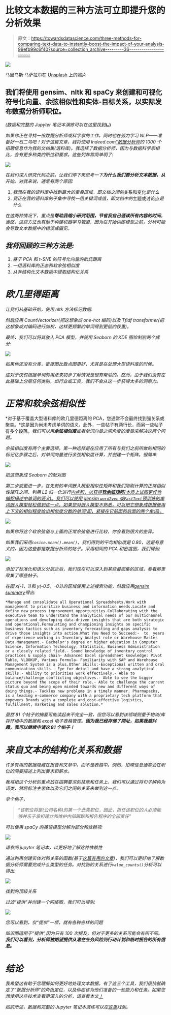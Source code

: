 # 比较文本数据的三种方法可立即提升您的分析效果

> 原文：<https://towardsdatascience.com/three-methods-for-comparing-text-data-to-instantly-boost-the-impact-of-your-analysis-99efb99c6f40?source=collection_archive---------36----------------------->

![](img/348001ce6558da61e1ffa3212baa4f00.png)

马里乌斯·马萨拉尔在 [Unsplash](https://unsplash.com/s/photos/energy?utm_source=unsplash&utm_medium=referral&utm_content=creditCopyText) 上的照片

## 我们将使用 gensim、nltk 和 spaCy 来创建和可视化符号化向量、余弦相似性和实体-目标关系，以实际发布数据分析师职位。

*(数据和完整的 Jupyter 笔记本演练可以在这里找到*[](https://github.com/andrewhong5297/IndeedNLPTutorial)**)。)**

*如果你正在寻找一份数据分析师或科学家的工作，同时也在努力学习 NLP——准备好一石二鸟吧！对于这篇文章，我将使用 Indeed.com[“数据分析师](https://www.indeed.com/jobs?q=data+analyst&l=Brooklyn,+NY&radius=50&jt=fulltime)的 1000 个招聘信息作为我的文档集(语料库)。我选择了数据分析师，因为与数据科学家相比，会有更多种类的职位和要求。这些列非常简单明了:*

*![](img/a4f425aac71c66a9b287c26be9079f23.png)*

*在我们深入研究代码之前，让我们停下来思考一下**为什么我们要分析文本数据，从**开始。对我来说，通常有两个原因:*

1.  *我想在我的语料库中找到最大的重叠区域，即文档之间的*关系和变化*是什么*
2.  *我正在我的语料库的子集中寻找一组关键词或值，即文档中的*主题或讨论点*是什么*

*在这两种情况下，重点是**帮助我缩小研究范围，节省我自己通读所有内容的时间**。当然，这些方法也有助于构建机器学习管道，因为在开始训练模型之前，分析可能会导致文本数据中的错误或偏见。*

## *我将回顾的三种方法是:*

1.  *基于 PCA 和 t-SNE 的符号化向量的欧氏距离*
2.  *一组语料库的正态和软余弦相似度*
3.  *从非结构化文本数据中提取结构化关系*

# *欧几里得距离*

*让我们从基础开始，使用 nltk 方法标记数据:*

*然后应用 CountVectorizer(把这想象成 one-hot 编码)以及 Tfidf transformer(把这想象成对编码进行加权，这样更频繁的单词得到更低的权重)。*

*最终，我们可以将其放入 PCA 模型，并使用 Seaborn 的 KDE 图绘制前两个成分:*

*![](img/091d39b7cdb8a28a1dec40c323eaa5b1.png)*

*如果你还没有分类，密度图比散点图更好，尤其是在处理大型语料库的时候。*

*这对于仅仅根据单词的用法来初步了解情况是很有帮助的。然而，由于我们没有在此基础上分层任何类别，如行业或工资，我们不会从这一步获得太多的洞察力。*

# *正常和软余弦相似性*

*对于基于覆盖大型语料库的欧几里德距离的 PCA，您通常不会最终找到强关系或聚类。*这是因为尚未考虑单词的语义，此外，一些帖子有两行长，而另一些帖子有多个段落。*我们可以用**余弦相似度**或者单词向量之间角度的度量来解决这两个问题。*

*余弦相似度有两个主要选项。第一种选择是在应用了所有与我们之前所做的相同的标记化步骤之后，对单词向量进行余弦相似度计算，并创建一个矩阵。很简单:*

*![](img/57b64bea8523879a139eda4e8c8428f7.png)*

*把这想象成 Seaborn 的配对图*

*第二步或更进一步，在先前的单词嵌入模型相似性矩阵和我们刚刚计算的正常相似性矩阵之间，利用 L2 归一化进行[内点积，以获得**软余弦矩阵**(本质上试图更好地捕捉描述中单词的语义)。我们可以使用 gensim `word2vec` 或`FastText`预训练的单词嵌入模型轻松做到这一点。如果您对嵌入模型不熟悉，可以把它想象成根据使用上下文的相似程度给出相似度分数的单词(即，紧接在它前面和后面的两个单词)。](https://radimrehurek.com/gensim/similarities/termsim.html#gensim.similarities.termsim.SparseTermSimilarityMatrix)*

*![](img/6a4c6d51d65896fd186c68e230d66b0b.png)*

*如果你将这个软余弦值与上面的正常余弦值进行比较，你会看到很大的差异。*

*如果我们采用`cosine.mean().mean()`，我们得到的平均相似度是 0.80，这是有意义的，因为这些都是数据分析师的帖子。采用相同的 PCA 和密度图，我们得到:*

*![](img/07a295f5c66e6e1345d3e65f63759e5a.png)*

*添加了标准化和语义分层之后，我们现在可以深入到某些最密集的区域，看看那里聚集了哪些帖子。*

*在图 x(-1，1)和 y(-0.5，-0.1)的区域使用上述搜索功能，然后应用[gensim summary](https://radimrehurek.com/gensim/summarization/summariser.html)得出:*

```
*Manage and consolidate all Operational Spreadsheets.Work with management to prioritize business and information needs.Locate and define new process improvement opportunities.Collaborating with the executive team to understand the analytical needs of our multichannel operations and developing data-driven insights that are both strategic and operational.Formulating and championing insights on specific business tactics such as inventory forecasting and gaps analysis to drive those insights into action.What You Need to Succeed:-  to  years of experience working in Inventory Analyst role or Warehouse Master Data Management.- Bachelor's degree or higher education in Computer Science, Information Technology, Statistics, Business Administration or a closely related field.- Sound knowledge of inventory control practices & supply chain- Advanced Excel spreadsheet knowledge: Pivot Table, VLOOKUP, Various Formula- Familiarity with SAP and Warehouse Management System is a plus.Other Skills:-Exceptional written and oral communication skills.- Eye for detail and have a strong analytical skills.- Ability to priorities work effectively.- Able to balance/challenge conflicting objectives.- Able to see the bigger picture beyond the scope of their role.- Able to challenge the current status quo and being open minded towards new and different ways of doing things.- Tackles new problems in a timely manner. Pharmapacks, is a leading e-commerce company with a proprietary tech platform that empowers Brands with a complete and cost-effective logistics, fulfillment, marketing and sales solution.*
```

*虽然 81 个帖子的摘要可能读起来不完全一致，但您可以看到该领域侧重于物流/库存环境中的数据和 excel 电子表格管理。**因为我已经存储了网址，如果我感兴趣，我可以继续申请这 81 个帖子！***

# *来自文本的结构化关系和数据*

*许多有用的数据隐藏在报告和文章中，而不是表格中。例如，招聘信息通常会在职位的简要描述上列出要求和薪水。*

*我将把这个分析的重点放在招聘要求的技能和任务上。我们可以通过将句子解构为词类，然后标注主客体以及它们之间的关系来做到这一点。*

*举个例子，*

> *“该职位将是(公司名称)的第一个此类职位，因此，担任该职位的人必须能够并乐于承担建立和维护内部跟踪和报告程序的全部责任”*

*可以使用 spaCy 的英语模型分解为部分和依赖项:*

*![](img/dbd56f143a1a7227f781dbfddebd14c4.png)*

*请参阅 jupyter 笔记本，以更好地了解这种依赖性*

*通过利用创建实体对和关系的函数(基于[这篇有用的文章](https://www.analyticsvidhya.com/blog/2019/10/how-to-build-knowledge-graph-text-using-spacy/))，我们可以更好地了解数据分析师需要完成什么类型的任务。对找到的关系进行`value_counts()`分析可以得出:*

*![](img/d67bb772f631c7ebc061b87da4a3a80f.png)*

*找到的顶级关系*

*过滤“提供”并创建一个网络图，我们可以得到:*

*![](img/9d0c44e57623cab17fe8203ac303a3d8.png)*

*您可以看到，仅“提供”一项，就有各种各样的问题*

*知识图适用于“提供”,因为只有 100 次提及，但对于更多的关系可能会有所不同。**我们可以看到，分析师被期望提供从潜在业务风险到行动计划和临时报告的所有信息。***

# *结论*

*我希望这有助于您理解如何更好地处理文本数据。有了这三个工具，我们很快就确定了“数据分析师”的角色定位，以及你应该为他们准备的一些能力和任务。如果您想使用这些技术查看更深入的分析，请查看本文[！](/in-depth-analysis-of-un-sustainable-development-goals-progress-using-data-science-c39a208899e6)*

*如前所述，数据和完整的 Jupyter 笔记本演练可以在[这里](https://github.com/andrewhong5297/IndeedNLPTutorial)找到。*